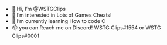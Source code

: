 - 👋 Hi, I’m @WSTGClips
- 👀 I’m interested in Lots of Games Cheats!
- 🌱 I’m currently learning How to code C
- 📫 you can Reach me on Discord! WSTG Clips#1554 or WSTG Clips#0001

<!---
WSTGClips/WSTGClips is a ✨ special ✨ repository because its `README.md` (this file) appears on your GitHub profile.
You can click the Preview link to take a look at your changes.
--->
